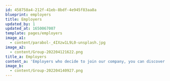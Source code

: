 ```yaml
---
id: 458758a4-212f-41eb-8bdf-4e945f83aa8a
blueprint: employers
title: Employers
updated_by: 1
updated_at: 1650067007
template: pages/employers
image_a1:
  - content/parabol-_4IXzw1L9L0-unsplash.jpg
image_a2:
  - content/Group-202204121622.png
title_a: Employers
content_a: 'Employers who decide to join our company, you can discover how you can enhance your brand, build awareness about advertised positions available in your industry using our platform and consequently recruit the best possible candidate as a result.'
image_b:
  - content/Group-202204140927.png
---
```

